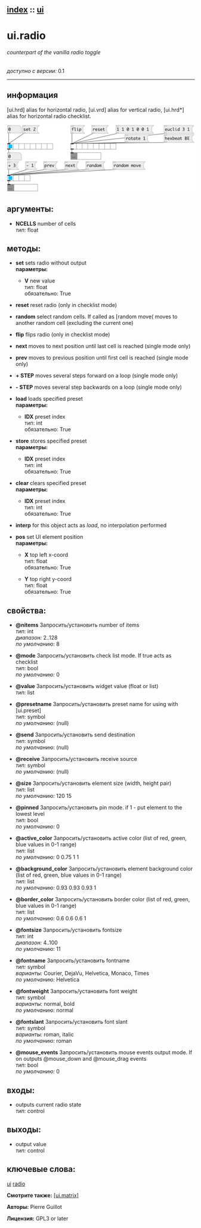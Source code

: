 [index](index.html) :: [ui](category_ui.html)
---

# ui.radio

###### counterpart of the vanilla radio toggle

*доступно с версии:* 0.1

---


## информация
[ui.hrd] alias for horizontal radio, [ui.vrd] alias for vertical radio, [ui.hrd*] alias for horizontal radio checklist.


[![example](../examples/img/ui.radio.jpg)](../examples/pd/ui.radio.pd)



## аргументы:

* **NCELLS**
number of cells<br>
_тип:_ float<br>



## методы:

* **set**
sets radio without output<br>
  __параметры:__
  - **V** new value<br>
    тип: float <br>
    обязательно: True <br>

* **reset**
reset radio (only in checklist mode)<br>

* **random**
select random cells. If called as [random move( moves to another random cell
(excluding the current one)<br>

* **flip**
flips radio (only in checklist mode)<br>

* **next**
moves to next position until last cell is reached (single mode only)<br>

* **prev**
moves to previous position until first cell is reached (single mode only)<br>

* **+ STEP**
moves several steps forward on a loop (single mode only)<br>

* **- STEP**
moves several step backwards on a loop (single mode only)<br>

* **load**
loads specified preset<br>
  __параметры:__
  - **IDX** preset index<br>
    тип: int <br>
    обязательно: True <br>

* **store**
stores specified preset<br>
  __параметры:__
  - **IDX** preset index<br>
    тип: int <br>
    обязательно: True <br>

* **clear**
clears specified preset<br>
  __параметры:__
  - **IDX** preset index<br>
    тип: int <br>
    обязательно: True <br>

* **interp**
for this object acts as *load*, no interpolation performed<br>

* **pos**
set UI element position<br>
  __параметры:__
  - **X** top left x-coord<br>
    тип: float <br>
    обязательно: True <br>

  - **Y** top right y-coord<br>
    тип: float <br>
    обязательно: True <br>




## свойства:

* **@nitems** 
Запросить/установить number of items<br>
_тип:_ int<br>
_диапазон:_ 2..128<br>
_по умолчанию:_ 8<br>

* **@mode** 
Запросить/установить check list mode. If true acts as checklist<br>
_тип:_ bool<br>
_по умолчанию:_ 0<br>

* **@value** 
Запросить/установить widget value (float or list)<br>
_тип:_ list<br>

* **@presetname** 
Запросить/установить preset name for using with [ui.preset]<br>
_тип:_ symbol<br>
_по умолчанию:_ (null)<br>

* **@send** 
Запросить/установить send destination<br>
_тип:_ symbol<br>
_по умолчанию:_ (null)<br>

* **@receive** 
Запросить/установить receive source<br>
_тип:_ symbol<br>
_по умолчанию:_ (null)<br>

* **@size** 
Запросить/установить element size (width, height pair)<br>
_тип:_ list<br>
_по умолчанию:_ 120 15<br>

* **@pinned** 
Запросить/установить pin mode. if 1 - put element to the lowest level<br>
_тип:_ bool<br>
_по умолчанию:_ 0<br>

* **@active_color** 
Запросить/установить active color (list of red, green, blue values in 0-1 range)<br>
_тип:_ list<br>
_по умолчанию:_ 0 0.75 1 1<br>

* **@background_color** 
Запросить/установить element background color (list of red, green, blue values in 0-1 range)<br>
_тип:_ list<br>
_по умолчанию:_ 0.93 0.93 0.93 1<br>

* **@border_color** 
Запросить/установить border color (list of red, green, blue values in 0-1 range)<br>
_тип:_ list<br>
_по умолчанию:_ 0.6 0.6 0.6 1<br>

* **@fontsize** 
Запросить/установить fontsize<br>
_тип:_ int<br>
_диапазон:_ 4..100<br>
_по умолчанию:_ 11<br>

* **@fontname** 
Запросить/установить fontname<br>
_тип:_ symbol<br>
_варианты:_ Courier, DejaVu, Helvetica, Monaco, Times<br>
_по умолчанию:_ Helvetica<br>

* **@fontweight** 
Запросить/установить font weight<br>
_тип:_ symbol<br>
_варианты:_ normal, bold<br>
_по умолчанию:_ normal<br>

* **@fontslant** 
Запросить/установить font slant<br>
_тип:_ symbol<br>
_варианты:_ roman, italic<br>
_по умолчанию:_ roman<br>

* **@mouse_events** 
Запросить/установить mouse events output mode. If on outputs @mouse_down and @mouse_drag events<br>
_тип:_ bool<br>
_по умолчанию:_ 0<br>



## входы:

* outputs current radio state<br>
_тип:_ control



## выходы:

* output value<br>
_тип:_ control



## ключевые слова:

[ui](keywords/ui.html)
[radio](keywords/radio.html)



**Смотрите также:**
[\[ui.matrix\]](ui.matrix.html)




**Авторы:** Pierre Guillot




**Лицензия:** GPL3 or later





